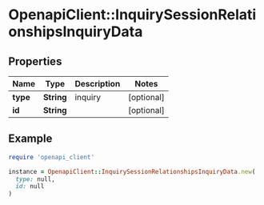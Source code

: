 # OpenapiClient::InquirySessionRelationshipsInquiryData

## Properties

| Name | Type | Description | Notes |
| ---- | ---- | ----------- | ----- |
| **type** | **String** | inquiry | [optional] |
| **id** | **String** |  | [optional] |

## Example

```ruby
require 'openapi_client'

instance = OpenapiClient::InquirySessionRelationshipsInquiryData.new(
  type: null,
  id: null
)
```

